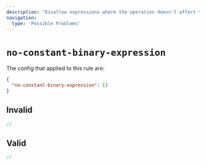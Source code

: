 ```yaml
---
description: "Disallow expressions where the operation doesn't affect the value"
navigation:
  type: 'Possible Problems'
---
```


# `no-constant-binary-expression`

The config that applied to this rule are:

```json
{
  "no-constant-binary-expression": []
}
```

## Invalid

```js invalid
//
```

## Valid

```js valid
//
```
  